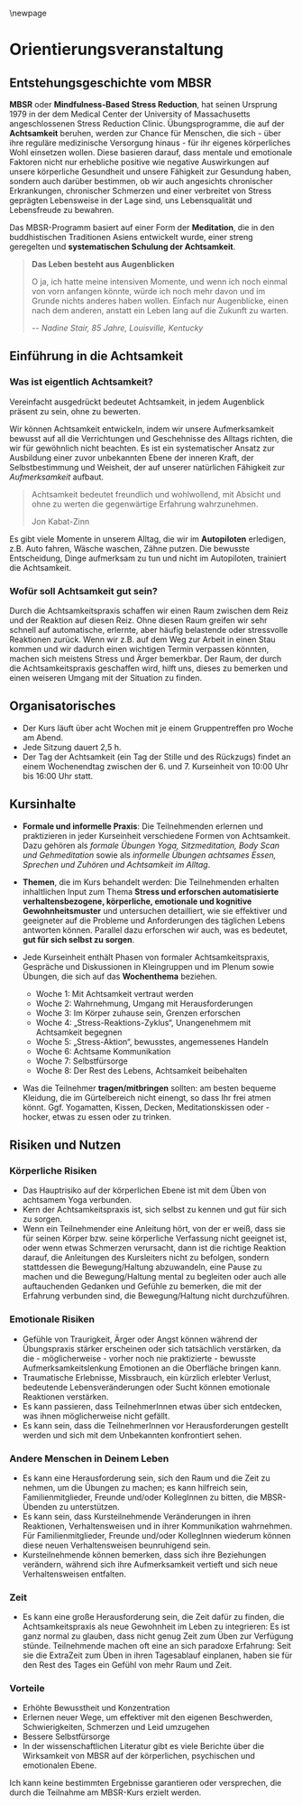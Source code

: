 \newpage

# Orientierungsveranstaltung

## Entstehungsgeschichte vom MBSR

**MBSR** oder **Mindfulness-Based Stress Reduction**, hat seinen Ursprung 1979 in der dem Medical Center der University of Massachusetts angeschlossenen Stress Reduction Clinic. Übungsprogramme, die auf der **Achtsamkeit** beruhen, werden zur Chance für Menschen, die sich - über ihre reguläre medizinische Versorgung hinaus - für ihr eigenes körperliches Wohl einsetzen wollen.
Diese basieren darauf, dass mentale und emotionale Faktoren nicht nur erhebliche positive wie negative Auswirkungen auf unsere körperliche Gesundheit und unsere Fähigkeit zur Gesundung haben, sondern auch darüber bestimmen, ob wir auch angesichts chronischer Erkrankungen, chronischer Schmerzen und einer verbreitet von Stress geprägten Lebensweise in der Lage sind, uns Lebensqualität und Lebensfreude zu bewahren.

Das MBSR-Programm basiert auf einer Form der **Meditation**, die in den buddhistischen Traditionen Asiens entwickelt wurde, einer streng geregelten und **systematischen Schulung der Achtsamkeit**.

> **Das Leben besteht aus Augenblicken**
>
> O ja, ich hatte meine intensiven Momente, und wenn ich noch einmal von vorn anfangen könnte, würde ich noch mehr davon
  und im Grunde nichts anderes haben wollen. Einfach nur Augenblicke, einen nach dem anderen, anstatt ein Leben lang auf die Zukunft
  zu warten.
>
> _-- Nadine Stair, 85 Jahre, Louisville, Kentucky_

## Einführung in die Achtsamkeit

### Was ist eigentlich Achtsamkeit?

Vereinfacht ausgedrückt bedeutet Achtsamkeit, in jedem Augenblick präsent zu sein, ohne zu bewerten.

Wir können Achtsamkeit entwickeln, indem wir unsere Aufmerksamkeit bewusst auf all die Verrichtungen und Geschehnisse des Alltags richten, die wir für gewöhnlich nicht beachten. Es ist ein systematischer Ansatz zur Ausbildung einer zuvor unbekannten Ebene der inneren Kraft, der Selbstbestimmung und Weisheit, der auf unserer natürlichen Fähigkeit zur _Aufmerksamkeit_ aufbaut.

> Achtsamkeit bedeutet freundlich und wohlwollend, mit Absicht und ohne zu
> werten die gegenwärtige Erfahrung wahrzunehmen.
>
> Jon Kabat-Zinn

Es gibt viele Momente in unserem Alltag, die wir im __Autopiloten__ erledigen, z.B. Auto fahren, Wäsche waschen, Zähne putzen. Die bewusste Entscheidung, Dinge aufmerksam zu tun und nicht im Autopiloten, trainiert die Achtsamkeit.

### Wofür soll Achtsamkeit gut sein?

Durch die Achtsamkeitspraxis schaffen wir einen Raum zwischen dem Reiz und der
Reaktion auf diesen Reiz. Ohne diesen Raum greifen wir sehr schnell auf automatische,
erlernte, aber häufig belastende oder stressvolle Reaktionen zurück. Wenn wir z.B.
auf dem Weg zur Arbeit in einen Stau kommen und wir dadurch einen wichtigen Termin
verpassen könnten, machen sich meistens Stress und Ärger bemerkbar. Der Raum, der durch
die Achtsamkeitspraxis geschaffen wird, hilft uns, dieses zu bemerken und einen
weiseren Umgang mit der Situation zu finden.

## Organisatorisches

- Der Kurs läuft über acht Wochen mit je einem Gruppentreffen pro Woche am Abend.
- Jede Sitzung dauert 2,5 h.
- Der Tag der Achtsamkeit (ein Tag der Stille und des Rückzugs) findet an einem
Wochenendtag zwischen der 6. und 7. Kurseinheit von  10:00 Uhr bis 16:00 Uhr
statt.


## Kursinhalte

- __Formale und informelle Praxis__: Die Teilnehmenden erlernen und praktizieren in
jeder Kurseinheit verschiedene Formen von Achtsamkeit. Dazu gehören als
_formale Übungen Yoga, Sitzmeditation, Body Scan und Gehmeditation_ sowie als
_informelle Übungen achtsames Essen, Sprechen und Zuhören und Achtsamkeit
im Alltag_.
- __Themen__, die im Kurs behandelt werden: Die Teilnehmenden erhalten inhaltlichen
Input zum Thema __Stress und erforschen automatisierte verhaltensbezogene,
körperliche, emotionale und kognitive Gewohnheitsmuster__ und untersuchen
detailliert, wie sie effektiver und geeigneter auf die Probleme und Anforderungen
des täglichen Lebens antworten können. Parallel dazu erforschen wir auch, was
es bedeutet, __gut für sich selbst zu sorgen__.
- Jede Kurseinheit enthält Phasen von formaler Achtsamkeitspraxis, Gespräche
und Diskussionen in Kleingruppen und im Plenum sowie Übungen, die sich auf
das __Wochenthema__ beziehen.
  - Woche 1: Mit Achtsamkeit vertraut werden
  - Woche 2: Wahrnehmung, Umgang mit Herausforderungen
  - Woche 3: Im Körper zuhause sein, Grenzen erforschen
  - Woche 4: „Stress-Reaktions-Zyklus“, Unangenehmem mit Achtsamkeit begegnen
  - Woche 5: „Stress-Aktion“, bewusstes, angemessenes Handeln
  - Woche 6: Achtsame Kommunikation
  - Woche 7: Selbstfürsorge
  - Woche 8: Der Rest des Lebens, Achtsamkeit beibehalten

- Was die Teilnehmer __tragen/mitbringen__ sollten: am besten bequeme Kleidung, die im
Gürtelbereich nicht einengt, so dass Ihr frei atmen könnt. Ggf. Yogamatten,
Kissen, Decken, Meditationskissen oder -hocker, etwas zu essen oder zu trinken.

## Risiken und Nutzen

### Körperliche Risiken

- Das Hauptrisiko auf der körperlichen Ebene ist mit dem Üben von achtsamem
Yoga verbunden.
- Kern der Achtsamkeitspraxis ist, sich selbst zu kennen und gut für sich zu
sorgen.
- Wenn ein Teilnehmender eine Anleitung hört, von der er weiß, dass sie für
seinen Körper bzw. seine körperliche Verfassung nicht geeignet ist, oder wenn
etwas Schmerzen verursacht, dann ist die richtige Reaktion darauf, die
Anleitungen des Kursleiters nicht zu befolgen, sondern stattdessen die
Bewegung/Haltung abzuwandeln, eine Pause zu machen und die
Bewegung/Haltung mental zu begleiten oder auch alle auftauchenden Gedanken
und Gefühle zu bemerken, die mit der Erfahrung verbunden sind, die
Bewegung/Haltung nicht durchzuführen.

### Emotionale Risiken

- Gefühle von Traurigkeit, Ärger oder Angst können während der Übungspraxis
stärker erscheinen oder sich tatsächlich verstärken, da die - möglicherweise -
vorher noch nie praktizierte - bewusste Aufmerksamkeitslenkung Emotionen an
die Oberfläche bringen kann.
- Traumatische Erlebnisse, Missbrauch, ein kürzlich erlebter Verlust, bedeutende
Lebensveränderungen oder Sucht können emotionale Reaktionen verstärken.
- Es kann passieren, dass TeilnehmerInnen etwas über sich entdecken, was ihnen
möglicherweise nicht gefällt.
- Es kann sein, dass die TeilnehmerInnen vor Herausforderungen gestellt werden
und sich mit dem Unbekannten konfrontiert sehen.

### Andere Menschen in Deinem Leben

- Es kann eine Herausforderung sein, sich den Raum und die Zeit zu nehmen, um
die Übungen zu machen; es kann hilfreich sein, Familienmitglieder, Freunde
und/oder KollegInnen zu bitten, die MBSR-Übenden zu unterstützen.
- Es kann sein, dass Kursteilnehmende Veränderungen in ihren Reaktionen,
Verhaltensweisen und in ihrer Kommunikation wahrnehmen. Für
Familienmitglieder, Freunde und/oder KollegInnen wiederum können diese
neuen Verhaltensweisen beunruhigend sein.
- Kursteilnehmende können bemerken, dass sich ihre Beziehungen verändern,
während sich ihre Aufmerksamkeit vertieft und sich neue Verhaltensweisen
entfalten.

### Zeit

- Es kann eine große Herausforderung sein, die Zeit dafür zu finden, die
Achtsamkeitspraxis als neue Gewohnheit im Leben zu integrieren: Es ist ganz
normal zu glauben, dass nicht genug Zeit zum Üben zur Verfügung stünde.
Teilnehmende machen oft eine an sich paradoxe Erfahrung: Seit sie die
ExtraZeit zum Üben in ihren Tagesablauf einplanen, haben sie für den Rest des
Tages ein Gefühl von mehr Raum und Zeit.

### Vorteile

- Erhöhte Bewusstheit und Konzentration
- Erlernen neuer Wege, um effektiver mit den eigenen Beschwerden,
Schwierigkeiten, Schmerzen und Leid umzugehen
- Bessere Selbstfürsorge
- In der wissenschaftlichen Literatur gibt es viele Berichte über die Wirksamkeit
von MBSR auf der körperlichen, psychischen und emotionalen Ebene.

Ich kann keine bestimmten Ergebnisse garantieren oder versprechen, die
durch die Teilnahme am MBSR-Kurs erzielt werden.
